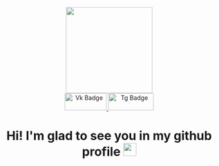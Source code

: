<div id="header" align="center">
  <img src="https://i.giphy.com/media/v1.Y2lkPTc5MGI3NjExbmpxd2t2MDkzMThjenhvY2FxYmhvdmw1NnhlN3h2ZGlydGFlbDNyOCZlcD12MV9pbnRlcm5hbF9naWZfYnlfaWQmY3Q9Zw/RLEdq1A9PT0BZo27s3/giphy.gif" width="200"/>
</div>
<div id="badges" align="center">
  <a href="https://vk.com/poduvest">
    <img src="https://img.shields.io/badge/Vk-blue?logo=vk&logoColor=white&style=for-the-badge" width="97" height="40" alt="Vk Badge"/>
  </a>
  <a href="https://t.me/ikitenok">
    <img src="https://img.shields.io/badge/Tg-blue?logo=telegram&logoColor=white&style=for-the-badge" width="105" height="40" alt="Tg Badge"/>
  </a>
</div>
<div id="badges" align="center">
    <img src="https://komarev.com/ghpvc/?username=ikitenik&style=flat-square&color=blue" alt=""/>
    <h1>
      Hi!
      I'm glad to see you in my github profile
      <img src="https://media.giphy.com/media/hvRJCLFzcasrR4ia7z/giphy.gif" width="30px"/>
    </h1>
</div>
